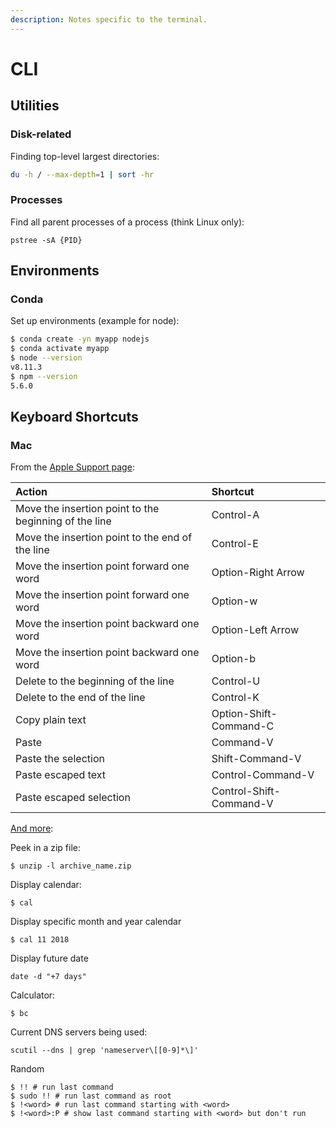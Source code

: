 ```yaml
---
description: Notes specific to the terminal.
---
```


# CLI

## Utilities

### Disk-related

Finding top-level largest directories:

```bash
du -h / --max-depth=1 | sort -hr
```

### Processes

Find all parent processes of a process (think Linux only):
```
pstree -sA {PID}
```

## Environments

### Conda

Set up environments \(example for node\):

```bash
$ conda create -yn myapp nodejs
$ conda activate myapp
$ node --version
v8.11.3
$ npm --version
5.6.0
```

## Keyboard Shortcuts

### Mac

From the [Apple Support page](https://support.apple.com/guide/terminal/keyboard-shortcuts-trmlshtcts/mac):

| Action | Shortcut |
| :--- | :--- |
| Move the insertion point to the beginning of the line | Control-A |
| Move the insertion point to the end of the line | Control-E |
| Move the insertion point forward one word | Option-Right Arrow |
| Move the insertion point forward one word | Option-w |
| Move the insertion point backward one word | Option-Left Arrow |
| Move the insertion point backward one word | Option-b |
| Delete to the beginning of the line | Control-U |
| Delete to the end of the line | Control-K |
| Copy plain text | Option-Shift-Command-C |
| Paste | Command-V |
| Paste the selection | Shift-Command-V |
| Paste escaped text | Control-Command-V |
| Paste escaped selection | Control-Shift-Command-V |

[And more](https://github.com/you-dont-need/You-Dont-Need-GUI/blob/master/readme.md):

Peek in a zip file:
```shell
$ unzip -l archive_name.zip
```

Display calendar:
```shell
$ cal
```


Display specific month and year calendar
```shell
$ cal 11 2018
```

Display future date
```shell
date -d "+7 days"
```

Calculator:
```shell
$ bc
```
Current DNS servers being used:
```
scutil --dns | grep 'nameserver\[[0-9]*\]'
```

Random
```
$ !! # run last command
$ sudo !! # run last command as root
$ !<word> # run last command starting with <word>
$ !<word>:P # show last command starting with <word> but don't run
```

